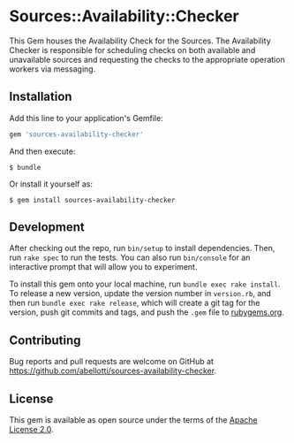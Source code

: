 # Sources::Availability::Checker

This Gem houses the Availability Check for the Sources. The Availability Checker is responsible
for scheduling checks on both available and unavailable sources and requesting the checks
to the appropriate operation workers via messaging.

## Installation

Add this line to your application's Gemfile:

```ruby
gem 'sources-availability-checker'
```

And then execute:

    $ bundle

Or install it yourself as:

    $ gem install sources-availability-checker

## Development

After checking out the repo, run `bin/setup` to install dependencies. Then, run `rake spec` to run the tests. You can also run `bin/console` for an interactive prompt that will allow you to experiment.

To install this gem onto your local machine, run `bundle exec rake install`. To release a new version, update the version number in `version.rb`, and then run `bundle exec rake release`, which will create a git tag for the version, push git commits and tags, and push the `.gem` file to [rubygems.org](https://rubygems.org).

## Contributing

Bug reports and pull requests are welcome on GitHub at https://github.com/abellotti/sources-availability-checker.

## License

This gem is available as open source under the terms of the [Apache License 2.0](http://www.apache.org/licenses/LICENSE-2.0).
